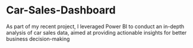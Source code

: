 # Car-Sales-Dashboard
As part of my recent project, I leveraged Power BI to conduct an in-depth analysis of car sales data, aimed at providing actionable insights for better business decision-making
